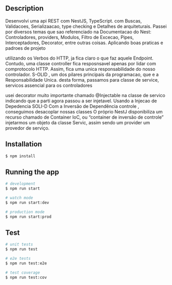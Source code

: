 ## Description
Desenvolvi uma api REST com NestJS, TypeScript. com Buscas, Validacoes, Serializaacao, type checking e Detalhes de arquiteturais.
Passei por diversos temas que sao referenciado na Documentacao do Nest: Controladores, providers, Modulos, Filtro de Excecao, Pipes, Interceptadores, Decorator, entre outras coisas. Aplicando boas praticas e padroes de projeto

utilizando os Verbos do HTTP, ja fica claro  o que faz aquele Endpoint. Contudo, uma classe controller fica resposnsavel apenas por lidar com comprotocolo HTTP. Assim, fica uma unica responsabilidade do nosso controlador. S-OLID , um dos pilares principais da programacao, que e a Responsabilidade Unica. desta forma, passamos para classe de service, servicos assencial para os controladores

usei  decorator muito importante chamado @Injectable na  classe de servico indicando que a parti agora passou a ser injetavel. Usando a Injecao de Depedencia SOLI-D Com a Inversão de Dependência controle , conseguimos desacoplar nossas classes
O próprio NestJ disponibiliza um recurso chamado de Container IoC, ou “container de inversão de controle” injetarmos um objeto da classe Servic,  assim  sendo um provider um provedor de serviço.
## Installation

```bash
$ npm install
```

## Running the app

```bash
# development
$ npm run start

# watch mode
$ npm run start:dev

# production mode
$ npm run start:prod
```

## Test

```bash
# unit tests
$ npm run test

# e2e tests
$ npm run test:e2e

# test coverage
$ npm run test:cov
```


